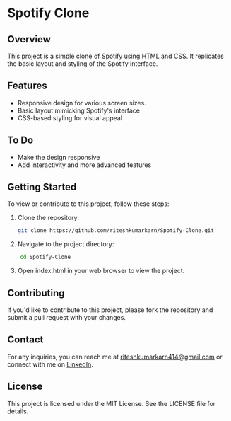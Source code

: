 # Spotify Clone

## Overview

This project is a simple clone of Spotify using HTML and CSS. It replicates the basic layout and styling of the Spotify interface.

## Features
- Responsive design for various screen sizes.
- Basic layout mimicking Spotify's interface
- CSS-based styling for visual appeal

## To Do

- Make the design responsive
- Add interactivity and more advanced features

## Getting Started

To view or contribute to this project, follow these steps:

1. Clone the repository:
   ```bash
   git clone https://github.com/riteshkumarkarn/Spotify-Clone.git

2. Navigate to the project directory:

```bash
    cd Spotify-Clone
```

3. Open index.html in your web browser to view the project.

## Contributing
If you'd like to contribute to this project, please fork the repository and submit a pull request with your changes.

## Contact
For any inquiries, you can reach me at riteshkumarkarn414@gmail.com or connect with me on <a href="https://www.linkedin.com/in/ritesh-kumar-karn-ab90a9247/">LinkedIn</a>.

## License
This project is licensed under the MIT License. See the LICENSE file for details.